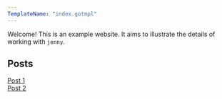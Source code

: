 ```yaml
---
TemplateName: "index.gotmpl"
---
```


Welcome! This is an example website. It aims to illustrate the details of
working with `jenny`.

## Posts

[Post 1](/post1.html)  
[Post 2](/post2.html)  
